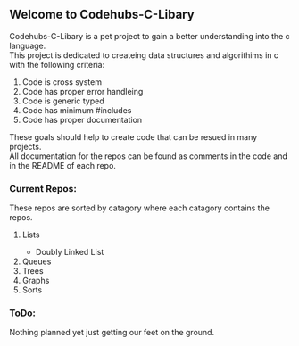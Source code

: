 ## Welcome to Codehubs-C-Libary

Codehubs-C-Libary is a pet project to gain a better understanding into the c language.\
This project is dedicated to createing data structures and algorithims in c with the following criteria:
<ol>
  <li> Code is cross system </li>
  <li> Code has proper error handleing </li>
  <li> Code is generic typed</li>
  <li> Code has minimum #includes </li>
  <li> Code has proper documentation </li>
</ol>

These goals should help to create code that can be resued in many projects.\
All documentation for the repos can be found as comments in the code and in the README of each repo.

### Current Repos:
These repos are sorted by catagory where each catagory contains the repos.
<ol>
  <li> Lists </li>
    <ul>
      <li> Doubly Linked List </li> 
    </ul>
  <li> Queues </li>
  <li> Trees </li>
  <li> Graphs </li>
  <li> Sorts </li>
</ol>

### ToDo:
Nothing planned yet just getting our feet on the ground.
 
